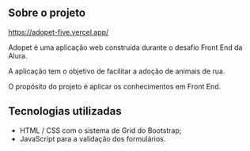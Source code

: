 ## Sobre o projeto

https://adopet-five.vercel.app/

Adopet é uma aplicação web construída durante o desafio Front End da Alura.

A aplicação tem o objetivo de facilitar a adoção de animais de rua.

O propósito do projeto é aplicar os conhecimentos em Front End. 

## Tecnologias utilizadas
- HTML / CSS com o sistema de Grid do Bootstrap;
- JavaScript para a validação dos formulários.
